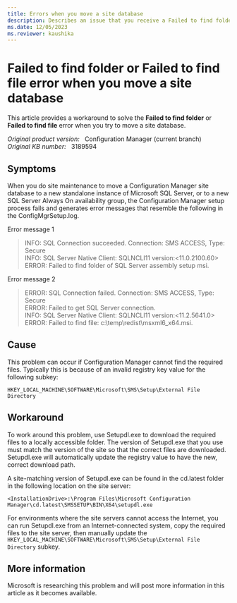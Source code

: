 ```yaml
---
title: Errors when you move a site database
description: Describes an issue that you receive a Failed to find folder or Failed to find file error when you move a Configuration Manager site database.
ms.date: 12/05/2023
ms.reviewer: kaushika
---
```

# Failed to find folder or Failed to find file error when you move a site database

This article provides a workaround to solve the **Failed to find folder** or **Failed to find file** error when you try to move a site database.

_Original product version:_ &nbsp; Configuration Manager (current branch)  
_Original KB number:_ &nbsp; 3189594

## Symptoms

When you do site maintenance to move a Configuration Manager site database to a new standalone instance of Microsoft SQL Server, or to a new SQL Server Always On availability group, the Configuration Manager setup process fails and generates error messages that resemble the following in the ConfigMgrSetup.log.

Error message 1

> INFO: SQL Connection succeeded. Connection: SMS ACCESS, Type: Secure  
> INFO: SQL Server Native Client: SQLNCLI11 version:<11.0.2100.60>  
> ERROR: Failed to find folder of SQL Server assembly setup msi.

Error message 2

> ERROR: SQL Connection failed. Connection: SMS ACCESS, Type: Secure  
> ERROR: Failed to get SQL Server connection.  
> INFO: SQL Server Native Client: SQLNCLI11 version:<11.2.5641.0>  
> ERROR: Failed to find file: c:\temp\redist\msxml6_x64.msi.

## Cause

This problem can occur if Configuration Manager cannot find the required files. Typically this is because of an invalid registry key value for the following subkey:

`HKEY_LOCAL_MACHINE\SOFTWARE\Microsoft\SMS\Setup\External File Directory`

## Workaround

To work around this problem, use Setupdl.exe to download the required files to a locally accessible folder. The version of Setupdl.exe that you use must match the version of the site so that the correct files are downloaded. Setupdl.exe will automatically update the registry value to have the new, correct download path.

A site-matching version of Setupdl.exe can be found in the cd.latest folder in the following location on the site server:

`<InstallationDrive>:\Program Files\Microsoft Configuration Manager\cd.latest\SMSSETUP\BIN\X64\setupdl.exe`

For environments where the site servers cannot access the Internet, you can run Setupdl.exe from an Internet-connected system, copy the required files to the site server, then manually update the `HKEY_LOCAL_MACHINE\SOFTWARE\Microsoft\SMS\Setup\External File Directory` subkey.

## More information

Microsoft is researching this problem and will post more information in this article as it becomes available.
